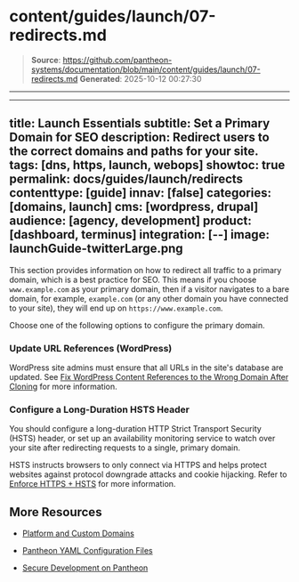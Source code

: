 # content/guides/launch/07-redirects.md

> **Source**: https://github.com/pantheon-systems/documentation/blob/main/content/guides/launch/07-redirects.md
> **Generated**: 2025-10-12 00:27:30

---

---
title: Launch Essentials
subtitle: Set a Primary Domain for SEO
description: Redirect users to the correct domains and paths for your site.
tags: [dns, https, launch, webops]
showtoc: true
permalink: docs/guides/launch/redirects
contenttype: [guide]
innav: [false]
categories: [domains, launch]
cms: [wordpress, drupal]
audience: [agency, development]
product: [dashboard, terminus]
integration: [--]
image: launchGuide-twitterLarge.png
---

This section provides information on how to redirect all traffic to a primary domain, which is a best practice for SEO. This means if you choose `www.example.com` as your primary domain, then if a visitor navigates to a bare domain, for example, `example.com` (or any other domain you have connected to your site), they will end up on `https://www.example.com`.

Choose one of the following options to configure the primary domain.

<Partial file="primary-domain.md" />

### Update URL References (WordPress)

WordPress site admins must ensure that all URLs in the site's database are updated. See [Fix WordPress Content References to the Wrong Domain After Cloning](/guides/wordpress-developer/wordpress-broken-links#fix-wordpress-content-references-to-the-wrong-domain-after-cloning) for more information.

### Configure a Long-Duration HSTS Header

You should configure a long-duration HTTP Strict Transport Security (HSTS) header, or set up an availability monitoring service to watch over your site after redirecting requests to a single, primary domain.

HSTS instructs browsers to only connect via HTTPS and helps protect websites against protocol downgrade attacks and cookie hijacking. Refer to [Enforce HTTPS + HSTS](/pantheon-yml#enforce-https--hsts) for more information.

## More Resources

- [Platform and Custom Domains](/guides/domains)

- [Pantheon YAML Configuration Files](/pantheon-yml)

- [Secure Development on Pantheon](/guides/secure-development)
